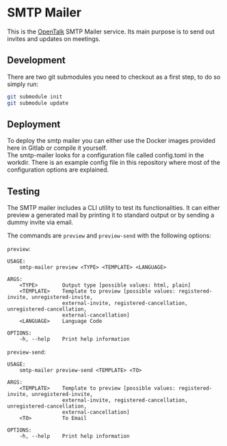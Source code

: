 <!--
SPDX-FileCopyrightText: OpenTalk GmbH <mail@opentalk.eu>

SPDX-License-Identifier: EUPL-1.2
-->

# SMTP Mailer

This is the [OpenTalk](https://opentalk.eu/) SMTP Mailer service. Its main purpose is to send out invites and updates on meetings.

## Development

There are two git submodules you need to checkout as a first step, to do so simply run:
```bash
git submodule init
git submodule update
```

## Deployment

To deploy the smtp mailer you can either use the Docker images provided here in Gitlab
or compile it yourself.  
The smtp-mailer looks for a configuration file called config.toml in the workdir. There is an example config file in this repository
where most of the configuration options are explained.

## Testing

The SMTP mailer includes a CLI utility to test its functionalities. It can either preview a generated mail by printing it to standard output or by sending a dummy invite via email.

The commands are `preview` and `preview-send` with the following options:

`preview`:
```
USAGE:
    smtp-mailer preview <TYPE> <TEMPLATE> <LANGUAGE>

ARGS:
    <TYPE>        Output type [possible values: html, plain]
    <TEMPLATE>    Template to preview [possible values: registered-invite, unregistered-invite,
                  external-invite, registered-cancellation, unregistered-cancellation,
                  external-cancellation]
    <LANGUAGE>    Language Code

OPTIONS:
    -h, --help    Print help information
```

`preview-send`:
```
USAGE:
    smtp-mailer preview-send <TEMPLATE> <TO>

ARGS:
    <TEMPLATE>    Template to preview [possible values: registered-invite, unregistered-invite,
                  external-invite, registered-cancellation, unregistered-cancellation,
                  external-cancellation]
    <TO>          To Email

OPTIONS:
    -h, --help    Print help information
```
